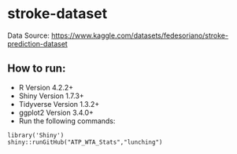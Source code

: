 # stroke-dataset
 
Data Source: https://www.kaggle.com/datasets/fedesoriano/stroke-prediction-dataset

## How to run:
- R Version 4.2.2+
- Shiny Version 1.7.3+
- Tidyverse Version 1.3.2+
- ggplot2 Version 3.4.0+
- Run the following commands:

```
library('Shiny')
shiny::runGitHub("ATP_WTA_Stats","lunching")
```
